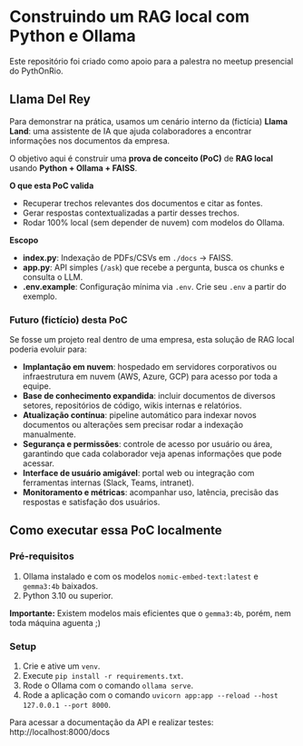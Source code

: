 # Construindo um RAG local com Python e Ollama

Este repositório foi criado como apoio para a palestra no meetup presencial do PythOnRio.

## Llama Del Rey

Para demonstrar na prática, usamos um cenário interno da (fictícia) **Llama Land**: uma assistente de IA que ajuda colaboradores a encontrar informações nos documentos da empresa.  

O objetivo aqui é construir uma **prova de conceito (PoC)** de **RAG local** usando **Python + Ollama + FAISS**.

**O que esta PoC valida**
- Recuperar trechos relevantes dos documentos e citar as fontes.
- Gerar respostas contextualizadas a partir desses trechos.
- Rodar 100% local (sem depender de nuvem) com modelos do Ollama.

**Escopo**
- **index.py**: Indexação de PDFs/CSVs em `./docs` → FAISS.
- **app.py**: API simples (`/ask`) que recebe a pergunta, busca os chunks e consulta o LLM.
- **.env.example**: Configuração mínima via `.env`. Crie seu `.env` a partir do exemplo.

### Futuro (fictício) desta PoC

Se fosse um projeto real dentro de uma empresa, esta solução de RAG local poderia evoluir para:

- **Implantação em nuvem**: hospedado em servidores corporativos ou infraestrutura em nuvem (AWS, Azure, GCP) para acesso por toda a equipe.
- **Base de conhecimento expandida**: incluir documentos de diversos setores, repositórios de código, wikis internas e relatórios.
- **Atualização contínua**: pipeline automático para indexar novos documentos ou alterações sem precisar rodar a indexação manualmente.
- **Segurança e permissões**: controle de acesso por usuário ou área, garantindo que cada colaborador veja apenas informações que pode acessar.
- **Interface de usuário amigável**: portal web ou integração com ferramentas internas (Slack, Teams, intranet).
- **Monitoramento e métricas**: acompanhar uso, latência, precisão das respostas e satisfação dos usuários.

## Como executar essa PoC localmente

### Pré-requisitos

1. Ollama instalado e com os modelos `nomic-embed-text:latest` e `gemma3:4b` baixados.
2. Python 3.10 ou superior.

**Importante:** Existem modelos mais eficientes que o `gemma3:4b`, porém, nem toda máquina aguenta ;)

### Setup

1. Crie e ative um `venv`.
2. Execute `pip install -r requirements.txt`.
3. Rode o Ollama com o comando `ollama serve`.
4. Rode a aplicação com o comando `uvicorn app:app --reload --host 127.0.0.1 --port 8000`.

Para acessar a documentação da API e realizar testes: http://localhost:8000/docs
